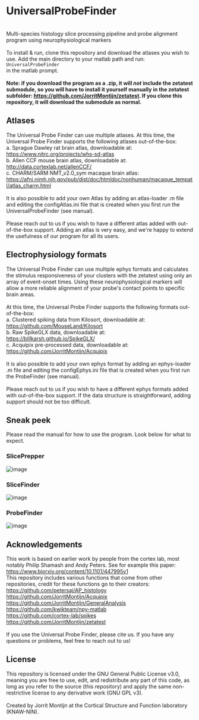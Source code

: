 # UniversalProbeFinder 
 \
Multi-species histology slice processing pipeline and probe alignment program using neurophysiological markers \
\
To install & run, clone this repository and download the atlases you wish to use. Add the main directory to your matlab path and run:\
`UniversalProbeFinder`\
in the matlab prompt.\
\
**Note: if you download the program as a .zip, it will *not* include the zetatest submodule, so you will have to install it yourself manually in the zetatest subfolder: https://github.com/JorritMontijn/zetatest. If you clone this repository, it will download the submodule as normal.**

## Atlases
The Universal Probe Finder can use multiple atlases. At this time, the Universal Probe Finder supports the following atlases out-of-the-box:\
a.	Sprague Dawley rat brain atlas, downloadable at: https://www.nitrc.org/projects/whs-sd-atlas \
b.	Allen CCF mouse brain atlas, downloadable at: http://data.cortexlab.net/allenCCF/ \
c. CHARM/SARM NMT_v2.0_sym macaque brain atlas: https://afni.nimh.nih.gov/pub/dist/doc/htmldoc/nonhuman/macaque_tempatl/atlas_charm.html \
\
It is also possible to add your own Atlas by adding an atlas-loader .m file and editing the configAtlas.ini file that is created when you first run the UniversalProbeFinder (see manual).\
\
Please reach out to us if you wish to have a different atlas added with out-of-the-box support. Adding an atlas is very easy, and we're happy to extend the usefulness of our program for all its users.

## Electrophysiology formats
The Universal Probe Finder can use multiple ephys formats and calculates the stimulus responsiveness of your clusters with the zetatest using only an array of event-onset times. Using these neurophysiological markers will allow a more reliable alignment of your probe's contact points to specific brain areas. \
\
At this time, the Universal Probe Finder supports the following formats out-of-the-box:\
a.	Clustered spiking data from Kilosort, downloadable at: https://github.com/MouseLand/Kilosort \
b.	Raw SpikeGLX data, downloadable at: https://billkarsh.github.io/SpikeGLX/ \
c. Acquipix pre-processed data, downloadable at: https://github.com/JorritMontijn/Acquipix \
\
It is also possible to add your own ephys format by adding an ephys-loader .m file and editing the configEphys.ini file that is created when you first run the ProbeFinder (see manual).\
\
Please reach out to us if you wish to have a different ephys formats added with out-of-the-box support. If the data structure is straightforward, adding support should not be too difficult.

## Sneak peek
Please read the manual for how to use the program. Look below for what to expect.

### SlicePrepper
![image](https://user-images.githubusercontent.com/15422591/171044179-dbf61cba-5f29-4b54-bc7a-7fa3a7931e1b.png)

### SliceFinder
![image](https://user-images.githubusercontent.com/15422591/171044194-f5b1b6fb-bb46-4303-bf96-81ae62f00e2b.png)

### ProbeFinder
![image](https://user-images.githubusercontent.com/15422591/171044215-d99eb6f8-31c6-4b82-89f1-b96c3d3bbbf6.png)

## Acknowledgements
This work is based on earlier work by people from the cortex lab, most notably Philip Shamash and Andy Peters. See for example this paper: https://www.biorxiv.org/content/10.1101/447995v1
\
This repository includes various functions that come from other repositories, credit for these functions go to their creators:\
https://github.com/petersaj/AP_histology \
https://github.com/JorritMontijn/Acquipix \
https://github.com/JorritMontijn/GeneralAnalysis \
https://github.com/kwikteam/npy-matlab \
https://github.com/cortex-lab/spikes \
https://github.com/JorritMontijn/zetatest \
\
If you use the Universal Probe Finder, please cite us. If you have any questions or problems, feel free to reach out to us! 

## License
This repository is licensed under the GNU General Public License v3.0, meaning you are free to use, edit, and redistribute any part of this code, as long as you refer to the source (this repository) and apply the same non-restrictive license to any derivative work (GNU GPL v3).\
\
Created by Jorrit Montijn at the Cortical Structure and Function laboratory (KNAW-NIN).
